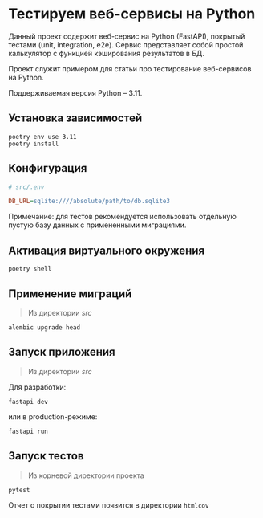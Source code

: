# Тестируем веб-сервисы на Python

Данный проект содержит веб-сервис на Python (FastAPI), покрытый тестами (unit, integration, e2e). Сервис представляет собой простой калькулятор с функцией кэширования результатов в БД.

Проект служит примером для статьи про тестирование веб-сервисов на Python.

Поддерживаемая версия Python – 3.11.

## Установка зависимостей

```shell
poetry env use 3.11
poetry install
```

## Конфигурация

```ini
# src/.env

DB_URL=sqlite:////absolute/path/to/db.sqlite3
```

Примечание: для тестов рекомендуется использовать отдельную пустую базу данных с примененными миграциями.

## Активация виртуального окружения

```shell
poetry shell
```

## Применение миграций

> Из директории *src*

```shell
alembic upgrade head
```

## Запуск приложения

> Из директории *src*

Для разработки:

```shell
fastapi dev
```

или в production-режиме:

```shell
fastapi run
```

## Запуск тестов

> Из корневой директории проекта

```shell
pytest
```

Отчет о покрытии тестами появится в директории `htmlcov`
